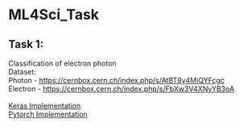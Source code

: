 # ML4Sci_Task
## Task 1:
Classification of electron photon <br>
Dataset:<br>
Photon - https://cernbox.cern.ch/index.php/s/AtBT8y4MiQYFcgc   
Electron - https://cernbox.cern.ch/index.php/s/FbXw3V4XNyYB3oA  
<br>
[Keras Implementation](https://github.com/Purva-Chaudhari/ML4Sci_Task/blob/main/Electron_Photon_Classification.ipynb) <br>
[Pytorch Implementation](https://github.com/Purva-Chaudhari/ML4Sci_Task/blob/main/pytorch_implementation.ipynb)
